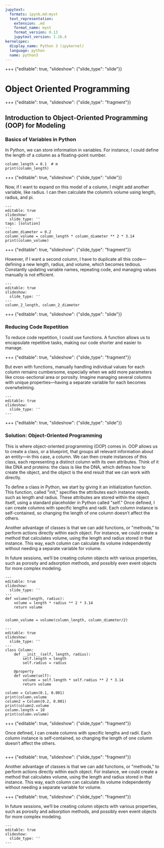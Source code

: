 ```yaml
---
jupytext:
  formats: ipynb,md:myst
  text_representation:
    extension: .md
    format_name: myst
    format_version: 0.13
    jupytext_version: 1.16.4
kernelspec:
  display_name: Python 3 (ipykernel)
  language: python
  name: python3
---
```


+++ {"editable": true, "slideshow": {"slide_type": "slide"}}

# Object Oriented Programming

+++ {"editable": true, "slideshow": {"slide_type": "fragment"}}

## Introduction to Object-Oriented Programming (OOP) for Modeling

### Basics of Variables in Python

In Python, we can store information in variables. For instance, I could define the length of a column as a floating-point number.

```{code-cell} ipython3
column_length = 0.1  # m
print(column_length)
```

+++ {"editable": true, "slideshow": {"slide_type": "slide"}}

Now, if I want to expand on this model of a column, I might add another variable, like radius. I can then calculate the column’s volume using length, radius, and pi.

```{code-cell} ipython3
---
editable: true
slideshow:
  slide_type: ''
tags: [solution]
---
column_diameter = 0.2
column_volume = column_length * column_diameter ** 2 * 3.14
print(column_volume)
```

+++ {"editable": true, "slideshow": {"slide_type": "fragment"}}

However, if I want a second column, I have to duplicate all this code—defining a new length, radius, and volume, which becomes tedious. Constantly updating variable names, repeating code, and managing values manually is not efficient.

```{code-cell} ipython3
---
editable: true
slideshow:
  slide_type: ''
---
column_2_length, column_2_diameter
```

+++ {"editable": true, "slideshow": {"slide_type": "slide"}}

### Reducing Code Repetition

To reduce code repetition, I could use functions. A function allows us to encapsulate repetitive tasks, making our code shorter and easier to manage.

+++ {"editable": true, "slideshow": {"slide_type": "fragment"}}

But even with functions, manually handling individual values for each column remains cumbersome, especially when we add more parameters like cross-sectional area or porosity. Imagine managing several columns with unique properties—having a separate variable for each becomes overwhelming.

```{code-cell} ipython3
---
editable: true
slideshow:
  slide_type: ''
---

```

+++ {"editable": true, "slideshow": {"slide_type": "slide"}}

### Solution: Object-Oriented Programming

This is where object-oriented programming (OOP) comes in. OOP allows us to create a class, or a blueprint, that groups all relevant information about an entity—in this case, a column. We can then create instances of this class, each representing a distinct column with its own attributes. Think of it like DNA and proteins: the class is like the DNA, which defines how to create the object, and the object is the end result that we can work with directly.

To define a class in Python, we start by giving it an initialization function. This function, called "init," specifies the attributes each instance needs, such as length and radius. These attributes are stored within the object itself, using a standard placeholder in Python called "self." Once defined, I can create columns with specific lengths and radii. Each column instance is self-contained, so changing the length of one column doesn’t affect the others.

Another advantage of classes is that we can add functions, or "methods," to perform actions directly within each object. For instance, we could create a method that calculates volume, using the length and radius stored in that instance. This way, each column can calculate its volume independently without needing a separate variable for volume.

In future sessions, we’ll be creating column objects with various properties, such as porosity and adsorption methods, and possibly even event objects for more complex modeling.

```{code-cell} ipython3
---
editable: true
slideshow:
  slide_type: ''
---
def volume(length, radius):
    volume = length * radius ** 2 * 3.14
    return volume


column_volume = volume(column_length, column_diameter/2)
```

```{code-cell} ipython3
---
editable: true
slideshow:
  slide_type: ''
---
class Column:
    def __init__(self, length, radius):
        self.length = length
        self.radius = radius

    @property
    def volume(self):
        volume = self.length * self.radius ** 2 * 3.14
        return volume

column = Column(0.1, 0.001)
print(column.volume
column2 = Column(0.2, 0.001)
print(column2.volume
column.length = 10
print(column.volume)
```

+++ {"editable": true, "slideshow": {"slide_type": "fragment"}}

Once defined, I can create columns with specific lengths and radii. Each column instance is self-contained, so changing the length of one column doesn’t affect the others.

```{code-cell} ipython3

```

+++ {"editable": true, "slideshow": {"slide_type": "fragment"}}

Another advantage of classes is that we can add functions, or "methods," to perform actions directly within each object. For instance, we could create a method that calculates volume, using the length and radius stored in that instance. This way, each column can calculate its volume independently without needing a separate variable for volume.

+++ {"editable": true, "slideshow": {"slide_type": "fragment"}}

In future sessions, we’ll be creating column objects with various properties, such as porosity and adsorption methods, and possibly even event objects for more complex modeling.

```{code-cell} ipython3
---
editable: true
slideshow:
  slide_type: ''
---

```
